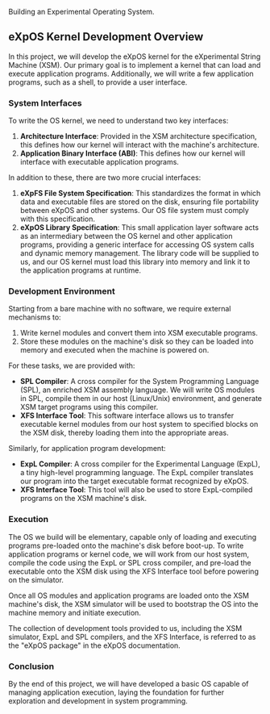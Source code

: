 Building an Experimental Operating System.

## eXpOS Kernel Development Overview

In this project, we will develop the eXpOS kernel for the eXperimental String Machine (XSM). Our primary goal is to implement a kernel that can load and execute application programs. Additionally, we will write a few application programs, such as a shell, to provide a user interface.

### System Interfaces

To write the OS kernel, we need to understand two key interfaces:
1. **Architecture Interface**: Provided in the XSM architecture specification, this defines how our kernel will interact with the machine's architecture.
2. **Application Binary Interface (ABI)**: This defines how our kernel will interface with executable application programs.

In addition to these, there are two more crucial interfaces:

1. **eXpFS File System Specification**: This standardizes the format in which data and executable files are stored on the disk, ensuring file portability between eXpOS and other systems. Our OS file system must comply with this specification.
2. **eXpOS Library Specification**: This small application layer software acts as an intermediary between the OS kernel and other application programs, providing a generic interface for accessing OS system calls and dynamic memory management. The library code will be supplied to us, and our OS kernel must load this library into memory and link it to the application programs at runtime.

### Development Environment

Starting from a bare machine with no software, we require external mechanisms to:
1. Write kernel modules and convert them into XSM executable programs.
2. Store these modules on the machine's disk so they can be loaded into memory and executed when the machine is powered on.

For these tasks, we are provided with:
- **SPL Compiler**: A cross compiler for the System Programming Language (SPL), an enriched XSM assembly language. We will write OS modules in SPL, compile them in our host (Linux/Unix) environment, and generate XSM target programs using this compiler.
- **XFS Interface Tool**: This software interface allows us to transfer executable kernel modules from our host system to specified blocks on the XSM disk, thereby loading them into the appropriate areas.

Similarly, for application program development:
- **ExpL Compiler**: A cross compiler for the Experimental Language (ExpL), a tiny high-level programming language. The ExpL compiler translates our program into the target executable format recognized by eXpOS.
- **XFS Interface Tool**: This tool will also be used to store ExpL-compiled programs on the XSM machine's disk.

### Execution

The OS we build will be elementary, capable only of loading and executing programs pre-loaded onto the machine's disk before boot-up. To write application programs or kernel code, we will work from our host system, compile the code using the ExpL or SPL cross compiler, and pre-load the executable onto the XSM disk using the XFS Interface tool before powering on the simulator.

Once all OS modules and application programs are loaded onto the XSM machine's disk, the XSM simulator will be used to bootstrap the OS into the machine memory and initiate execution.

The collection of development tools provided to us, including the XSM simulator, ExpL and SPL compilers, and the XFS Interface, is referred to as the "eXpOS package" in the eXpOS documentation.

### Conclusion

By the end of this project, we will have developed a basic OS capable of managing application execution, laying the foundation for further exploration and development in system programming.
